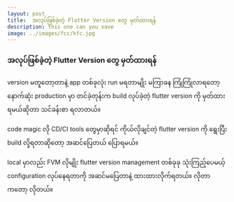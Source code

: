 ```yaml
---
layout: post
title:  အလုပ်ဖြစ်ခဲ့တဲ့ Flutter Version တွေ မှတ်ထားရန်
description: this one can you save
image: ../images/fcc/kfc.jpg
---
```


### အလုပ်ဖြစ်ခဲ့တဲ့ Flutter Version တွေ မှတ်ထားရန်
version မတူတော့တာနဲ့ app တစ်ခုလုံး run မရတာမျိုး မကြာခန ကြုံကြုံလာရတော့ 
နောက်ဆုံး production မှာ တင်ခဲ့တုန်းက build လုပ်ခဲ့တဲ့ flutter version ကို မှတ်ထားရမယ်ဆိုတာ သင်ခန်းစာ ရလာတယ်။

code magic လို CD/CI tools တွေမှာဆိုရင် ကိုယ်လိုချင်တဲ့ flutter version ကို ရွေးပြီး build လို့ရတာဆိုတော့ အဆင်ပြေတယ် ပြောရမယ်။

local မှာလည်း FVM လိုမျိုး flutter version management တစ်ခုခု သုံးကြည့်ပေမယ့် configuration လုပ်နေရတာကို အဆင်မပြေတာနဲ့ ထားထားလိုက်ရတယ်။
လိုတာကတော့ လိုတယ်။

```

